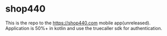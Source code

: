 # shop440
This is the repo to the https://shop440.com mobile app(unreleased). Application is 50%+ in kotlin and use the truecaller sdk for authentication.
